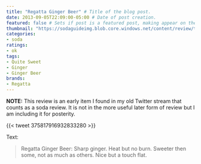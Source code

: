 ```yaml
---
title: "Regatta Ginger Beer" # Title of the blog post.
date: 2013-09-05T22:09:00-05:00 # Date of post creation.
featured: false # Sets if post is a featured post, making appear on the home page side bar.
thumbnail: "https://sodaguideimg.blob.core.windows.net/content/review/thumbs/regatta-ginger-beer.jpg" # Sets thumbnail image appearing inside card on homepage.
categories:
- soda
ratings:
- ok
tags:
- Quite Sweet
- Ginger
- Ginger Beer
brands:
- Regatta
---
```


**NOTE:** This review is an early item I found in my old Twitter stream that counts as a soda review. It is not in the more useful later form of review but I am including it for posterity.

{{< tweet 375817916932833280 >}}

Text:
> Regatta Ginger Beer: Sharp ginger. Heat but no burn. Sweeter then some, not as much as others. Nice but a touch flat.
